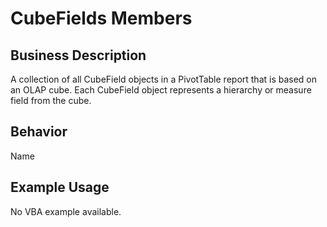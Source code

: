 # CubeFields Members

## Business Description
A collection of all CubeField objects in a PivotTable report that is based on an OLAP cube. Each CubeField object represents a hierarchy or measure field from the cube.

## Behavior
Name

## Example Usage
No VBA example available.
